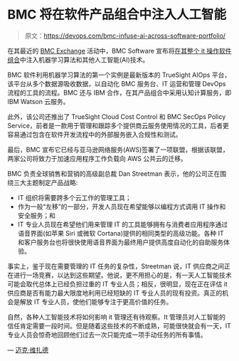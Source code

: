 # BMC 将在软件产品组合中注入人工智能

> 原文：<https://devops.com/bmc-infuse-ai-across-software-portfolio/>

在其最近的 [BMC Exchange](http://exchange.bmc.com/) 活动中，BMC Software 宣布将[在其整个 it 操作软件组合](http://newsroom.bmc.com/phoenix.zhtml?c=253321&p=irol-newsArticle&ID=2305787)中注入机器学习算法和其他人工智能(AI)技术。

BMC 软件利用机器学习算法的第一个实例是最新版本的 TrueSight AIOps 平台，该平台从多个数据源吸收数据，以自动化 BMC 服务台、IT 运营和管理 DevOps 流程的工具的流程。BMC 还与 IBM 合作，在其产品组合中采用认知计算服务，即 IBM Watson 云服务。

此外，该公司还推出了 TrueSight Cloud Cost Control 和 BMC SecOps Policy Service，前者是一款用于管理和跟踪多个提供商云服务使用情况的工具，后者更容易通过包含在软件开发流程中的外部服务嵌入合规性和测试。

最后，BMC 宣布它已经与亚马逊网络服务(AWS)签署了一项联盟，根据该联盟，两家公司将致力于加速应用程序工作负载向 AWS 公共云的迁移。

BMC 负责全球销售和营销的高级副总裁 Dan Streetman 表示，他的公司正在围绕三大主题制定产品战略:

*   IT 组织将需要跨多个云工作的管理工具；
*   作为一般“左移”的一部分，开发人员现在希望能够以编程方式调用 IT 操作和安全服务；和
*   IT 专业人员现在希望他们用来管理 IT 的工具能够拥有与消费者应用程序通过语音界面(如苹果 Siri 或微软 Cortana)提供的相同类型的高级功能。各种 IT 和客户服务台也将很快使用语音界面为最终用户提供高度自动化的自助服务体验。

事实上，鉴于现在需要管理的 IT 任务的复杂性，Streetman 说，IT 供应商之间正在进行一场竞赛，以达到这些期望。他说，更不用担心的是，有一天人工智能技术可能会取代总体上已经负担过重的 IT 专业人员；相反，很明显，现在正在评估 it 供应商是否有能力最大限度地利用已经短缺的 IT 专业人员的现有投资。真正的机会是解放 IT 专业人员，使他们能够专注于更高价值的任务。

自然，各种人工智能技术将如何影响 it 管理还有待观察。It 管理员对人工智能的信任肯定需要一段时间。但是随着这些技术的不断成熟，可能很快就会有一天，IT 专业人员会惊奇地回顾他们过去一次只能完成一项手动任务的所有事情。

— [迈克·维扎德](https://devops.com/author/mike-vizard/)